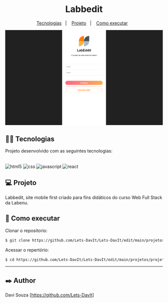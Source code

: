<h1 align="center">Labbedit</h1>

<p align="center">
  <a href="#-tecnologias">Tecnologias</a>&nbsp;&nbsp;&nbsp;|&nbsp;&nbsp;&nbsp;
  <a href="#-projeto">Projeto</a>&nbsp;&nbsp;&nbsp;|&nbsp;&nbsp;&nbsp;
  <a href="#-como-executar">Como executar</a>&nbsp;&nbsp;&nbsp;
  


<p align="center"><img src='./src/img/home.png' alt='print'></p>




## 👨‍💻 Tecnologias

Projeto desenvolvido com as seguintes tecnologias:
<div style="display: inline-block"><br/>
    <img align="center" src="https://img.shields.io/badge/HTML5-E34F26?style=for-the-badge&logo=html5&logoColor=white" alt="html5" />
    <img align="center" src="https://img.shields.io/badge/CSS3-1572B6?style=for-the-badge&logo=css3&logoColor=white" alt="css" />
    <img align="center" src="https://img.shields.io/badge/JavaScript-F7DF1E?style=for-the-badge&logo=javascript&logoColor=black" alt="javascript" />
    <img align="center" src="https://img.shields.io/badge/React-20232A?style=for-the-badge&logo=react&logoColor=61DAFB" alt="react" />
</div>

## 💻 Projeto

Labbedit, site mobile first criado para fins didáticos do curso Web Full Stack da Labenu.

## 🚀 Como executar

 Clonar o repositorio:
```bash
$ git clone https://github.com/Lets-DavIt/Lets-DavIt/edit/main/projetos/projeto-labeddit
```
Acessar o repertório:
```bash
$ cd https://github.com/Lets-DavIt/Lets-DavIt/edit/main/projetos/projeto-labeddit

```
****
## ✒️ Author

Davi Souza  [https://github.com/Lets-DavIt]
